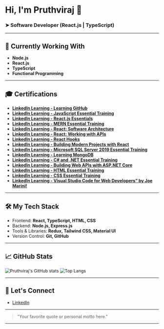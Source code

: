 # Hi, I'm Pruthviraj 👋

### ➤ Software Developer (React.js | TypeScript)

---

## 🚀 Currently Working With
- **Node.js**
- **React.js**
- **TypeScript**
- **Functional Programming**

---

## 🎓 Certifications
- **[LinkedIn Learning - Learning GitHub ](https://www.linkedin.com/learning/certificates/e75aad19e1c71c344b8fc7850b90a494c41c335cc6cd3a26d15ba67848ffdc87?trk=share_certificate)**
- **[LinkedIn Learning - JavaScript Essential Training ](https://www.linkedin.com/learning/certificates/a65cdd276b4d23e05b12bf52d99e21b7557a8afd5a2f65bed5fce97a08230107?trk=share_certificate)**
- **[LinkedIn Learning - React.js Essentials](https://www.linkedin.com/learning/certificates/9c5e97a6248d63e7ae942edbceb8f686c59858809a6ff9d73c945c4060fe1e8c?trk=share_certificate)**
- **[LinkedIn Learning - MERN Essential Training](https://www.linkedin.com/learning/certificates/e33f5e96bc3891f3a2cf47abde9bd49e18df8f2d981345e408f97f9ccb48944d?trk=share_certificate)**
- **[LinkedIn Learning - React: Software Architecture](https://www.linkedin.com/learning/certificates/cfc9831d204a7777f557c9475dbaf05dced7180b35dadfb4a54c958042edb312?trk=share_certificate)** 
- **[LinkedIn Learning - React: Working with APIs](https://www.linkedin.com/learning/certificates/1bb7b3c816b4f03f153a57e483b9342ef98a3bc06d853cbb942f6a0bd36ba95d?trk=share_certificate)**
- **[LinkedIn Learning - React Hooks ](https://www.linkedin.com/learning/certificates/b54068b023bdbf993c2596d7388863cf015f11e3de89d73c65363bcbb0af0aef?trk=share_certificate)**
- **[LinkedIn Learning - Building Modern Projects with React ](https://www.linkedin.com/learning/certificates/445db726dca934360e2bd7000540fbea6f288322e34dace0e54e3366a4ac9c26?trk=share_certificate)**
- **[LinkedIn Learning - Microsoft SQL Server 2019 Essential Training ](https://www.linkedin.com/learning/certificates/fb9b76344a522427782088095a34dda41b5a52ce65b19c3e8f7bedc45db42035?trk=share_certificate)**
- **[LinkedIn Learning - Learning MongoDB ](https://www.linkedin.com/learning/certificates/3ae3ef9f087dc5f37750fafdc23a317d3c326ec59aa108545f6c2a97cd69091f?trk=share_certificate)**
- **[LinkedIn Learning - C# and .NET Essential Training ](https://www.linkedin.com/learning/certificates/9536fcddceb2b6849604e637068beb45e89efb3606f6ee7d4ce5ed15eb3851d8?trk=share_certificate)**
- **[LinkedIn Learning - Building Web APIs with ASP.NET Core ](https://www.linkedin.com/learning/certificates/c6b59024b1c4acd7ee8c7e1c89c161b2d14220d7ac190c2fe0c4f85e06cd4574?trk=share_certificate)**
- **[LinkedIn Learning - HTML Essential Training ](https://www.linkedin.com/learning/certificates/4e80c64d849fdfe1b728c87e6bb1e11d628927935a9b4fb565a7caa5a2aa059e?trk=share_certificate)**
- **[LinkedIn Learning - CSS Essential Training ](https://www.linkedin.com/learning/certificates/c4bfbe8b28b563ac2becdccbe1d36c149e3d715c6047cd527368540562b3c150?trk=share_certificate)**
- **[LinkedIn Learning - Visual Studio Code for Web Developers” by Joe Marini! ](https://www.linkedin.com/learning/certificates/c3087a4e795dee205581ba84a25a3931f4375ffb4913f1bb7493d6beff8cc8f0?trk=share_certificate)**



---

## 🛠️ My Tech Stack
- Frontend: **React, TypeScript, HTML, CSS**
- Backend: **Node.js, Express.js**
- Tools & Libraries: **Redux, Tailwind CSS, Material UI**
- Version Control: **Git, GitHub**

---

## 📈 GitHub Stats
![Pruthviraj's GitHub stats](https://github-readme-stats.vercel.app/api?username=yourusername&show_icons=true&theme=radical)
![Top Langs](https://github-readme-stats.vercel.app/api/top-langs/?username=yourusername&layout=compact&theme=radical)

---

## 💬 Let's Connect
- [LinkedIn](https://www.linkedin.com/in/pruthviraj-sinh-5a3522173/)

---

> "Your favorite quote or personal motto here."

---


<!---
Earth98/Earth98 is a ✨ special ✨ repository because its `README.md` (this file) appears on your GitHub profile.
You can click the Preview link to take a look at your changes.

# Hi, I'm Pruthviraj 👋

➤ Software Developer (React.js | TypeScript)

## I'm working with at the moment

➤ Node.js  
➤ React.js  
➤ TypeScript  
➤ Functional Programming



- **[LinkedIn Learning - Advanced TypeScript](link-to-certificate)**
- **[LinkedIn Learning - Advanced TypeScript](link-to-certificate)**
- **[LinkedIn Learning - Advanced TypeScript](link-to-certificate)**
- **[LinkedIn Learning - Advanced TypeScript](link-to-certificate)**
- **[LinkedIn Learning - Advanced TypeScript](link-to-certificate)**
- **[Udemy - Node.js Mastery](link-to-certificate)**
- **[Coursera - Functional Programming Principles](link-to-certificate)**


--->
